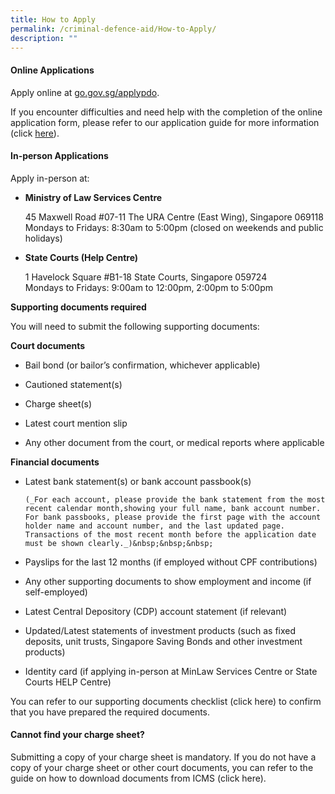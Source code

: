 ```yaml
---
title: How to Apply
permalink: /criminal-defence-aid/How-to-Apply/
description: ""
---
```

#### Online Applications

Apply online at [go.gov.sg/applypdo](https://go.gov.sg/applypdo).

If you encounter difficulties and need help with the completion of the online application form, please refer to our application guide for more information (click [here](/files/FormSG%20Guide%20(281122).pdf)).

#### In-person Applications

Apply in-person at:    

* **Ministry of Law Services Centre**
     
	 45 Maxwell Road #07-11 The URA Centre (East Wing), Singapore 069118  
	 Mondays to Fridays: 8:30am to 5:00pm (closed on weekends and public  holidays)

*  **State Courts (Help Centre)**

	  1 Havelock Square #B1-18 State Courts, Singapore 059724  
		Mondays to Fridays: 9:00am to 12:00pm, 2:00pm to 5:00pm

**Supporting documents required**

You will need to submit the following supporting documents:

**Court documents**

*   Bail bond (or bailor’s confirmation, whichever applicable)

* Cautioned statement(s)

* Charge sheet(s)

* Latest court mention slip

*  Any other document from the court, or medical reports where applicable

**Financial documents**

* Latest bank statement(s) or bank account passbook(s)

      (_For each account, please provide the bank statement from the most recent calendar month,showing your full name, bank account number. For bank passbooks, please provide the first page with the account holder name and account number, and the last updated page. Transactions of the most recent month before the application date must be shown clearly._)&nbsp;&nbsp;&nbsp;

* Payslips for the last 12 months (if employed without CPF contributions)

*  Any other supporting documents to show employment and income (if self-employed)

* Latest Central Depository (CDP) account statement (if relevant)

*  Updated/Latest statements of investment products (such as fixed deposits, unit trusts, Singapore Saving Bonds and other investment products)

* Identity card (if applying in-person at MinLaw Services Centre or State Courts HELP Centre)

You can refer to our supporting documents checklist (click here) to confirm that you have prepared the required documents.

#### Cannot find your charge sheet?

Submitting a copy of your charge sheet is mandatory. If you do not have a copy of your charge sheet or other court documents, you can refer to the guide on how to download documents from ICMS (click here).